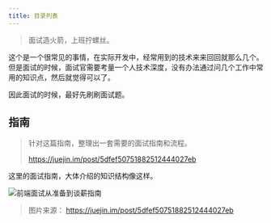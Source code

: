 ```yaml
---
title: 目录列表
---
```


> 面试造火箭，上班拧螺丝。

这个是一个很常见的事情，在实际开发中，经常用到的技术来来回回就那么几个。 但是面试的时候，面试官需要考量一个人技术深度，没有办法通过问几个工作中常用的知识点，然后就觉得可以了。

因此面试的时候，最好先刷刷面试题。

## 指南

> 针对这篇指南，整理出一套需要的面试指南和流程。
>
> https://juejin.im/post/5dfef50751882512444027eb

这里的面试指南，大体介绍的知识结构像这样。

![前端面试从准备到谈薪指南](https://tva1.sinaimg.cn/large/006tNbRwgy1ga6zckug1pj311g0dy7ep.jpg)

> 图片来源： https://juejin.im/post/5dfef50751882512444027eb
